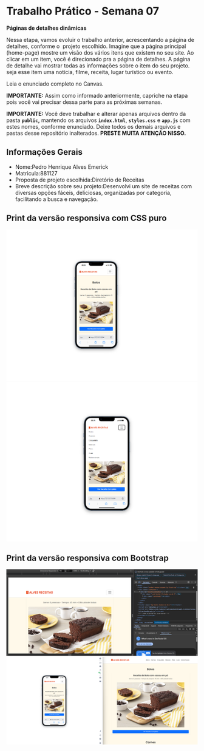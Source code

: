 # Trabalho Prático - Semana 07

**Páginas de detalhes dinâmicas**

Nessa etapa, vamos evoluir o trabalho anterior, acrescentando a página de detalhes, conforme o  projeto escolhido. Imagine que a página principal (home-page) mostre um visão dos vários itens que existem no seu site. Ao clicar em um item, você é direcionado pra a página de detalhes. A página de detalhe vai mostrar todas as informações sobre o item do seu projeto. seja esse item uma notícia, filme, receita, lugar turístico ou evento.

Leia o enunciado completo no Canvas. 

**IMPORTANTE:** Assim como informado anteriormente, capriche na etapa pois você vai precisar dessa parte para as próximas semanas. 

**IMPORTANTE:** Você deve trabalhar e alterar apenas arquivos dentro da pasta **`public`,** mantendo os arquivos **`index.html`**, **`styles.css`** e **`app.js`** com estes nomes, conforme enunciado. Deixe todos os demais arquivos e pastas desse repositório inalterados. **PRESTE MUITA ATENÇÃO NISSO.**

## Informações Gerais

- Nome:Pedro Henrique Alves Emerick
- Matricula:881127
- Proposta de projeto escolhida:Diretório de Receitas
- Breve descrição sobre seu projeto:Desenvolvi um site de receitas com diversas opções fáceis, deliciosas, organizadas por categoria, facilitando a busca e navegação.


## Print da versão responsiva com CSS puro

![Versão responsiva](PrintResponsividade1.jpg)
![Versão responsiva](PrintResponsividade2.jpg)


## Print da versão responsiva com Bootstrap

![Detalhes](PrintDosDetalhes.jpg)
![AmbosTipos](PrintAmbosTipos.png)
